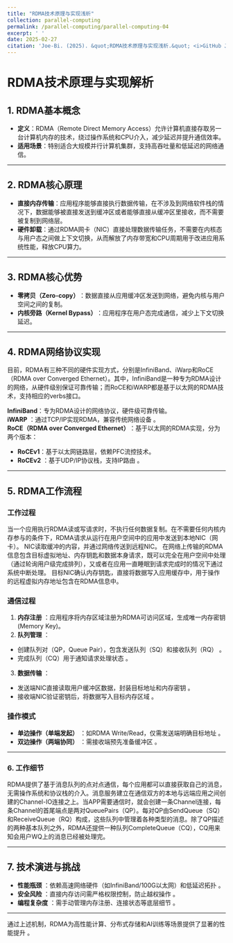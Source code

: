 ```yaml
---
title: "RDMA技术原理与实现浅析"
collection: parallel-computing
permalink: /parallel-computing/parallel-computing-04
excerpt: ' '
date: 2025-02-27
citation: 'Joe-Bi. (2025). &quot;RDMA技术原理与实现浅析.&quot; <i>GitHub Joe-Bi of Bugs</i>'
---
```

   
# RDMA技术原理与实现解析

## 1. RDMA基本概念  
- &zwnj;**定义**&zwnj;：RDMA（Remote Direct Memory Access）允许计算机直接存取另一台计算机内存的技术，绕过操作系统和CPU介入，减少延迟并提升通信效率。  
- &zwnj;**适用场景**&zwnj;：特别适合大规模并行计算机集群，支持高吞吐量和低延迟的网络通信。  

---

## 2. RDMA核心原理  
- &zwnj;**直接内存传输**&zwnj;：应用程序能够直接执行数据传输，在不涉及到网络软件栈的情况下，数据能够被直接发送到缓冲区或者能够直接从缓冲区里接收，而不需要被复制到网络层。  
- &zwnj;**硬件卸载**&zwnj;：通过RDMA网卡（NIC）直接处理数据传输任务，不需要在内核态与用户态之间做上下文切换，从而解放了内存带宽和CPU周期用于改进应用系统性能，释放CPU算力。  

---

## 3. RDMA核心优势  
- &zwnj;**零拷贝（Zero-copy）**&zwnj;：数据直接从应用缓冲区发送到网络，避免内核与用户空间之间的复制。  
- &zwnj;**内核旁路（Kernel Bypass）**&zwnj;：应用程序在用户态完成通信，减少上下文切换延迟。  

---

## 4. RDMA网络协议实现  
目前，RDMA有三种不同的硬件实现方式，分别是InfiniBand、iWarp和RoCE（RDMA over Converged Ethernet）。其中，InfiniBand是一种专为RDMA设计的网络，从硬件级别保证可靠传输；而RoCE和iWARP都是基于以太网的RDMA技术，支持相应的verbs接口。
  
&zwnj;**InfiniBand**&zwnj;：专为RDMA设计的网络协议，硬件级可靠传输。  
&zwnj;**iWARP**&zwnj; ：通过TCP/IP实现RDMA，兼容传统网络设备 。  
&zwnj;**RoCE（RDMA over Converged Ethernet）**&zwnj;：基于以太网的RDMA实现，分为两个版本：  
  - &zwnj;**RoCEv1**&zwnj;：基于以太网链路层，依赖PFC流控技术。  
  -  &zwnj;**RoCEv2**&zwnj; ：基于UDP/IP协议栈，支持IP路由 。  
  
---

## 5. RDMA工作流程 
### 工作过程
当一个应用执行RDMA读或写请求时，不执行任何数据复制。在不需要任何内核内存参与的条件下，RDMA请求从运行在用户空间中的应用中发送到本地NIC（网卡）。
NIC读取缓冲的内容，并通过网络传送到远程NIC。
在网络上传输的RDMA信息包含目标虚拟地址、内存钥匙和数据本身请求，既可以完全在用户空间中处理（通过轮询用户级完成排列），又或者在应用一直睡眠到请求完成时的情况下通过系统中断处理。
目标NIC确认内存钥匙，直接将数据写入应用缓存中，用于操作的远程虚拟内存地址包含在RDMA信息中。

### 通信过程  
1.  &zwnj;**内存注册**&zwnj; ：应用程序将内存区域注册为RDMA可访问区域，生成唯一内存密钥(Memory Key)。  
2.  &zwnj;**队列管理**&zwnj; ：  
   - 创建队列对（QP，Queue Pair），包含发送队列（SQ）和接收队列（RQ） 。  
   - 完成队列（CQ）用于通知请求处理状态 。  
3.  &zwnj;**数据传输**&zwnj; ：  
   - 发送端NIC直接读取用户缓冲区数据，封装目标地址和内存密钥 。  
   - 接收端NIC验证密钥后，将数据写入目标内存区域 。  

### 操作模式  
-  &zwnj;**单边操作（单端发起）**&zwnj; ：如RDMA Write/Read，仅需发送端明确目标地址 。  
-  &zwnj;**双边操作（两端协同）**&zwnj; ：需接收端预先准备缓冲区 。  

---

### 6. 工作细节
RDMA提供了基于消息队列的点对点通信，每个应用都可以直接获取自己的消息，无需操作系统和协议栈的介入。消息服务建立在通信双方的本地与远端应用之间创建的Channel-IO连接之上。当APP需要通信时，就会创建一条Channel连接，每条Channel的首尾端点是两对QueuePairs（QP）。每对QP由SendQueue（SQ）和ReceiveQueue（RQ）构成，这些队列中管理着各种类型的消息。除了QP描述的两种基本队列之外，RDMA还提供一种队列CompleteQueue（CQ），CQ用来知会用户WQ上的消息已经被处理完。

---

## 7. 技术演进与挑战  
-  &zwnj;**性能瓶颈**&zwnj; ：依赖高速网络硬件（如InfiniBand/100G以太网）和低延迟拓扑 。  
-  &zwnj;**安全风险**&zwnj; ：直接内存访问需严格权限控制，防止越权操作 。  
-  &zwnj;**编程复杂度**&zwnj; ：需手动管理内存注册、连接状态等底层细节 。  

---

通过上述机制，RDMA为高性能计算、分布式存储和AI训练等场景提供了显著的性能提升 。

